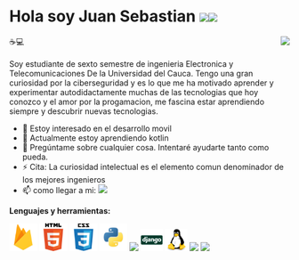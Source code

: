 # Hola soy Juan Sebastian <img src="https://raw.githubusercontent.com/iampavangandhi/iampavangandhi/master/gifs/Hi.gif" width="30px"><img src="https://github.com/TheDudeThatCode/TheDudeThatCode/blob/master/Assets/Earth.gif" width="24px">

<img align="right" src="https://github.com/Shiv-sharma-111/Shiv-sharma-111/blob/master/Assets/Developer.gif"/>

☕💻
<br><br>
Soy estudiante de sexto semestre de ingenieria Electronica y Telecomunicaciones De la Universidad del Cauca. Tengo una gran curiosidad por la ciberseguridad y es 
lo que me ha motivado aprender y experimentar autodidactamente muchas de las tecnologias que hoy conozco y el amor por la progamacion, me fascina estar aprendiendo siempre y
descubrir nuevas tecnologias.
</br>

- 👀 Estoy interesado en el desarrollo movil
- 🌱 Actualmente estoy aprendiendo kotlin
- 💞️ Pregúntame sobre cualquier cosa. Intentaré ayudarte tanto como pueda. 
- ⚡ Cita: La curiosidad intelectual es el elemento comun denominador de los mejores ingenieros
- 📫 como llegar a mi: <a title="telegram" href="https://t.me/Account07"><img height="18" src="https://www.vectorlogo.zone/logos/telegram/telegram-icon.svg"></a>


**Lenguajes y herramientas:**

<code><img height="50" src="https://raw.githubusercontent.com/github/explore/80688e429a7d4ef2fca1e82350fe8e3517d3494d/topics/firebase/firebase.png"></code>
<code><img height="50" src="https://raw.githubusercontent.com/github/explore/80688e429a7d4ef2fca1e82350fe8e3517d3494d/topics/html/html.png"></code>
<code><img height="50" src="https://raw.githubusercontent.com/github/explore/80688e429a7d4ef2fca1e82350fe8e3517d3494d/topics/css/css.png"></code>
<code><img height="50" src="https://raw.githubusercontent.com/github/explore/80688e429a7d4ef2fca1e82350fe8e3517d3494d/topics/python/python.png"></code>
<code><img height="40" src="https://www.vectorlogo.zone/logos/kotlinlang/kotlinlang-icon.svg"></code>
<code><img height="40" src="https://raw.githubusercontent.com/devicons/devicon/master/icons/django/django-original.svg"></code>
<code><img height="40" src="https://raw.githubusercontent.com/devicons/devicon/master/icons/linux/linux-original.svg"></code>
<code><img height="40" src="https://www.vectorlogo.zone/logos/visualstudio_code/visualstudio_code-icon.svg"></code>
<code><img height="40" src="https://seeklogo.com/images/P/pycharm-logo-51B1427388-seeklogo.com.png"></code>


<!---
JuanSebastian07/JuanSebastian07 is a ✨ special ✨ repository because its `README.md` (this file) appears on your GitHub profile.
You can click the Preview link to take a look at your changes.
--->
